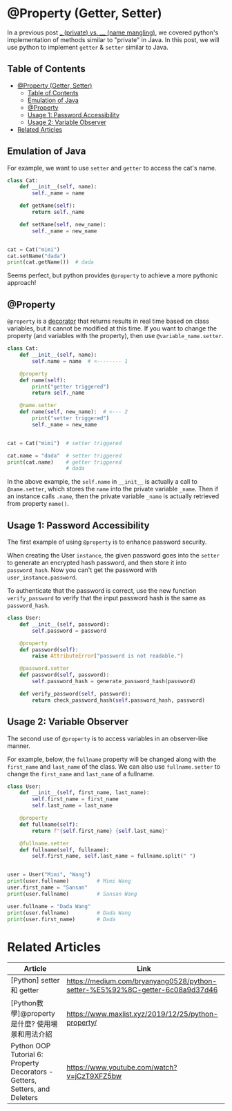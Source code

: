 # @Property (Getter, Setter)

In a previous post [_ (private) vs. __ (name mangling)](classes/private_name_mangling.md), we covered python's implementation of methods similar to "private" in Java. In this post, we will use python to implement `getter` & `setter` similar to Java.

## Table of Contents

* [@Property (Getter, Setter)](#property-getter-setter)
  * [Table of Contents](#table-of-contents)
  * [Emulation of Java](#emulation-of-java)
  * [@Property](#property)
  * [Usage 1: Password Accessibility](#usage-1-password-accessibility)
  * [Usage 2: Variable Observer](#usage-2-variable-observer)
* [Related Articles](#related-articles)

## Emulation of Java

For example, we want to use `setter` and `getter` to access the cat's name.

``` py
class Cat:
    def __init__(self, name):
        self._name = name

    def getName(self):
        return self._name

    def setName(self, new_name):
        self._name = new_name


cat = Cat("mimi")
cat.setName("dada")
print(cat.getName())  # dada
```

Seems perfect, but python provides `@property` to achieve a more pythonic approach! 

## @Property

`@property` is a [decorator](../must_know/closure_decorator.md) that returns results in real time based on class variables, but it cannot be modified at this time. If you want to change the property (and variables with the property), then use `@variable_name.setter`.

``` py
class Cat:
    def __init__(self, name):
        self.name = name  # <-------- 1

    @property
    def name(self):
        print("getter triggered")
        return self._name

    @name.setter
    def name(self, new_name):  # <--- 2
        print("setter triggered")
        self._name = new_name


cat = Cat("mimi")  # setter triggered

cat.name = "dada"  # setter triggered
print(cat.name)    # getter triggered
                   # dada
```

In the above example, the `self.name` in `__init__` is actually a call to `@name.setter`, which stores the `name` into the private variable `_name`. Then if an instance calls `.name`, then the private variable `_name` is actually retrieved from property `name()`.


## Usage 1: Password Accessibility

The first example of using `@property` is to enhance password security.

When creating the User `instance`, the given password goes into the `setter` to generate an encrypted hash password, and then store it into `password_hash`. Now you can't get the password with `user_instance.password`.

To authenticate that the password is correct, use the new function `verify_password` to verify that the input password hash is the same as `password_hash`.

``` py
class User:
    def __init__(self, password):
        self.password = password 

    @property
    def password(self):
        raise AttributeError("password is not readable.")

    @password.setter
    def password(self, password):
        self.password_hash = generate_password_hash(password)

    def verify_password(self, password):
        return check_password_hash(self.password_hash, password)
```

## Usage 2: Variable Observer

The second use of `@property` is to access variables in an observer-like manner.

For example, below, the `fullname` property will be changed along with the `first_name` and `last_name` of the class. We can also use `fullname.setter` to change the `first_name` and `last_name` of a fullname.

``` py
class User:
    def __init__(self, first_name, last_name):
        self.first_name = first_name
        self.last_name = last_name

    @property
    def fullname(self):
        return f"{self.first_name} {self.last_name}"

    @fullname.setter
    def fullname(self, fullname):
        self.first_name, self.last_name = fullname.split(" ")


user = User("Mimi", "Wang")
print(user.fullname)         # Mimi Wang
user.first_name = "Sansan"
print(user.fullname)         # Sansan Wang

user.fullname = "Dada Wang"
print(user.fullname)         # Dada Wang
print(user.first_name)       # Dada
```

# Related Articles

| Article                                                                     | Link                                                                         |
| --------------------------------------------------------------------------- | ---------------------------------------------------------------------------- |
| [Python] setter 和 getter                                                   | https://medium.com/bryanyang0528/python-setter-%E5%92%8C-getter-6c08a9d37d46 |
| [Python教學]@property是什麼? 使用場景和用法介紹                             | https://www.maxlist.xyz/2019/12/25/python-property/                          |
| Python OOP Tutorial 6: Property Decorators - Getters, Setters, and Deleters | https://www.youtube.com/watch?v=jCzT9XFZ5bw                                  |